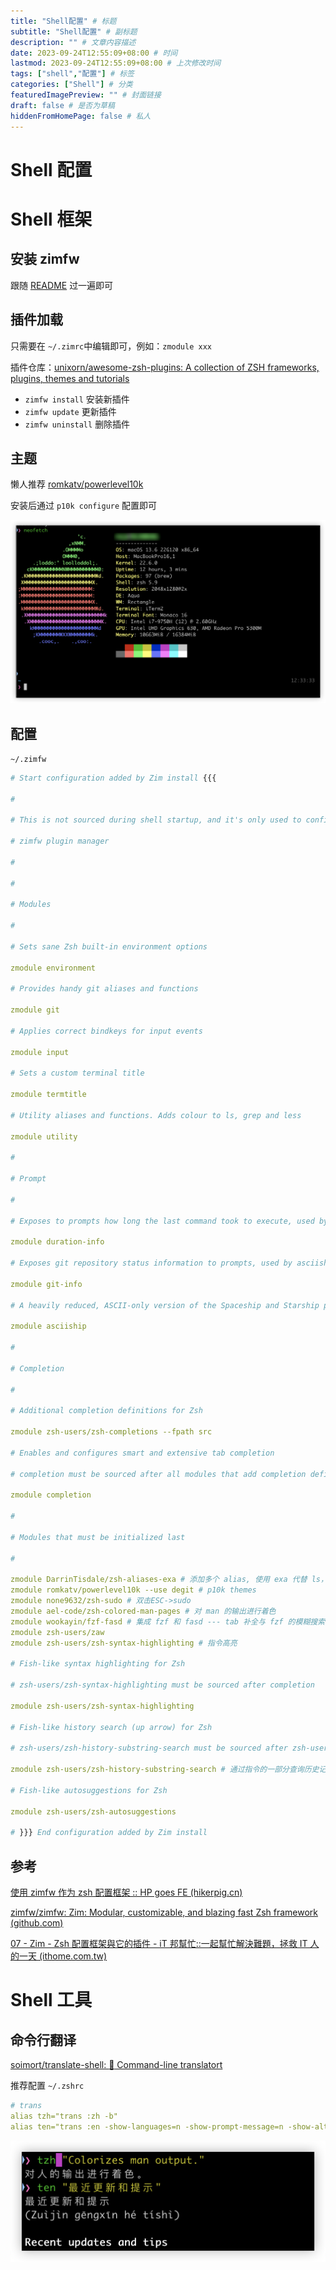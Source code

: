 ```yaml
---
title: "Shell配置" # 标题
subtitle: "Shell配置" # 副标题
description: "" # 文章内容描述
date: 2023-09-24T12:55:09+08:00 # 时间
lastmod: 2023-09-24T12:55:09+08:00 # 上次修改时间
tags: ["shell","配置"] # 标签
categories: ["Shell"] # 分类
featuredImagePreview: "" # 封面链接
draft: false # 是否为草稿
hiddenFromHomePage: false # 私人
---
```

<!--more-->

# Shell 配置

# Shell 框架

## 安装 zimfw

跟随 [README](https://github.com/zimfw/zimfw) 过一遍即可

## 插件加载

只需要在 `~/.zimrc` ​中编辑即可，例如：`zmodule xxx`​

插件仓库：[unixorn/awesome-zsh-plugins: A collection of ZSH frameworks, plugins, themes and tutorials](https://github.com/unixorn/awesome-zsh-plugins)

* `zimfw install` ​安装新插件
* `zimfw update`​ 更新插件
* `zimfw uninstall`​ 删除插件

## 主题

懒人推荐 [romkatv/powerlevel10k](https://github.com/romkatv/powerlevel10k)

安装后通过 `p10k configure` ​配置即可

![](https://raw.githubusercontent.com/0RAJA/img/main/202309241306227.png)

## 配置

`~/.zimfw`​

```yml
# Start configuration added by Zim install {{{

#

# This is not sourced during shell startup, and it's only used to configure the

# zimfw plugin manager

#

#

# Modules

#

# Sets sane Zsh built-in environment options

zmodule environment

# Provides handy git aliases and functions

zmodule git

# Applies correct bindkeys for input events

zmodule input

# Sets a custom terminal title

zmodule termtitle

# Utility aliases and functions. Adds colour to ls, grep and less

zmodule utility

#

# Prompt

#

# Exposes to prompts how long the last command took to execute, used by asciiship

zmodule duration-info

# Exposes git repository status information to prompts, used by asciiship

zmodule git-info

# A heavily reduced, ASCII-only version of the Spaceship and Starship prompts

zmodule asciiship

#

# Completion

#

# Additional completion definitions for Zsh

zmodule zsh-users/zsh-completions --fpath src

# Enables and configures smart and extensive tab completion

# completion must be sourced after all modules that add completion definitions

zmodule completion

#

# Modules that must be initialized last

#

zmodule DarrinTisdale/zsh-aliases-exa # 添加多个 alias, 使用 exa 代替 ls，要求有安装 exa
zmodule romkatv/powerlevel10k --use degit # p10k themes
zmodule none9632/zsh-sudo # 双击ESC->sudo
zmodule ael-code/zsh-colored-man-pages # 对 man 的输出进行着色
zmodule wookayin/fzf-fasd # 集成 fzf 和 fasd --- tab 补全与 fzf 的模糊搜索
zmodule zsh-users/zaw
zmodule zsh-users/zsh-syntax-highlighting # 指令高亮

# Fish-like syntax highlighting for Zsh

# zsh-users/zsh-syntax-highlighting must be sourced after completion

zmodule zsh-users/zsh-syntax-highlighting

# Fish-like history search (up arrow) for Zsh

# zsh-users/zsh-history-substring-search must be sourced after zsh-users/zsh-syntax-highlighting

zmodule zsh-users/zsh-history-substring-search # 通过指令的一部分查询历史记录

# Fish-like autosuggestions for Zsh

zmodule zsh-users/zsh-autosuggestions

# }}} End configuration added by Zim install

```

## 参考

[使用 zimfw 作为 zsh 配置框架 :: HP goes FE (hikerpig.cn)](https://www.hikerpig.cn/2020-10-14-zsh-zimfw-setup/)

[zimfw/zimfw: Zim: Modular, customizable, and blazing fast Zsh framework (github.com)](https://github.com/zimfw/zimfw)

[07 - Zim - Zsh 配置框架與它的插件 - iT 邦幫忙::一起幫忙解決難題，拯救 IT 人的一天 (ithome.com.tw)](https://ithelp.ithome.com.tw/articles/10270581)

# Shell 工具

## 命令行翻译

[soimort/translate-shell: :speech_balloon: Command-line translatort](https://github.com/soimort/translate-shell)

推荐配置 `~/.zshrc`​

```yml
# trans
alias tzh="trans :zh -b"
alias ten="trans :en -show-languages=n -show-prompt-message=n -show-alternatives=n"
```

![](https://raw.githubusercontent.com/0RAJA/img/main/202309241305175.png)‍
